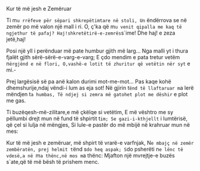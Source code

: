 Kur të më jesh e Zemëruar

Ti m`u rrëfeve për sëpari shkrepëtimtare në stoli,
Un` ëndërrova se në zemër po më valon një mall i ri.
O, ç'ka që m`u venit qipalla me kaq të ngjethur të pafaj?
Haj!shkretëtirë-e-zemrës`s`ime! Dhe haj! e zeza jetë,haj!

Posi një yll i perënduar më pate humbur gjith më larg...
Nga malli yt i thura fjalët gjith sërë-sërë-e-varg-e-varg;
E çdo mendim e pata tretur vetëm n`ërgjënd e në flori,
O,vashë-e lotit të zhuritur që vetëtin nër syt` e mi.-

Prej largësisë së pa anë kalon durimi mot-me-mot...
Pas kaqe kohë dhemshurije,ndaj vëndi-i lum as eja sot!
Në gjirin t`ënd të llaftaruar m`a lerë mëndjen t`a humbas,
Të ndjej si zemra më gatohet plot me dëshir` e plot me gas.


Ti buzëqesh-më-zilitare,e më çkëlqe si vetëtim,
E më vështro me sy pëllumbi drejt mun në fund të shpirtit t`im;
Se gazi-i-kthjellt` i lumtërisë, që çel si lulja në mëngjes,
Si lule-e pastër do më mbijë në krahruar mun në mes:


Kur të më jesh e zemëruar, më shpirt të vrarë-e varfnjak,
N`e mbajç në zemër zembëratën, prej helmit t`ënd s`do heq aspak;
S`do psherëti n`e lënc të vdesë,a në `m`a thënc,në mos m`a
thënc:
Mjafton një mvrejtje-e buzës s`ate,që të më bësh të prishem
menc.